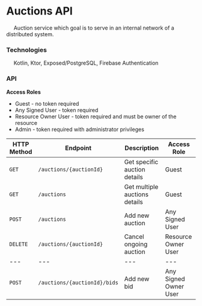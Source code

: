 # Auctions API

&nbsp;&nbsp;&nbsp;&nbsp; Auction service which goal is to serve in an internal network of a distributed system.

### Technologies

&nbsp;&nbsp;&nbsp;&nbsp; Kotlin, Ktor, Exposed/PostgreSQL, Firebase Authentication

### API

**Access Roles**
- Guest - no token required
- Any Signed User - token required
- Resource Owner User - token required and must be owner of the resource
- Admin - token required with administrator privileges

| HTTP Method | Endpoint | Description | Access Role |
| --- | --- | --- | --- | 
| `GET` | `/auctions/{auctionId}` | Get specific auction details | Guest |
| `GET` | `/auctions` | Get multiple auctions details | Guest |
| `POST` | `/auctions` | Add new auction | Any Signed User |
| `DELETE` | `/auctions/{auctionId}` | Cancel ongoing auction | Resource Owner User |
| --- | --- | --- | --- |
| `POST` | `/auctions/{auctionId}/bids` | Add new bid | Any Signed Owner User |

